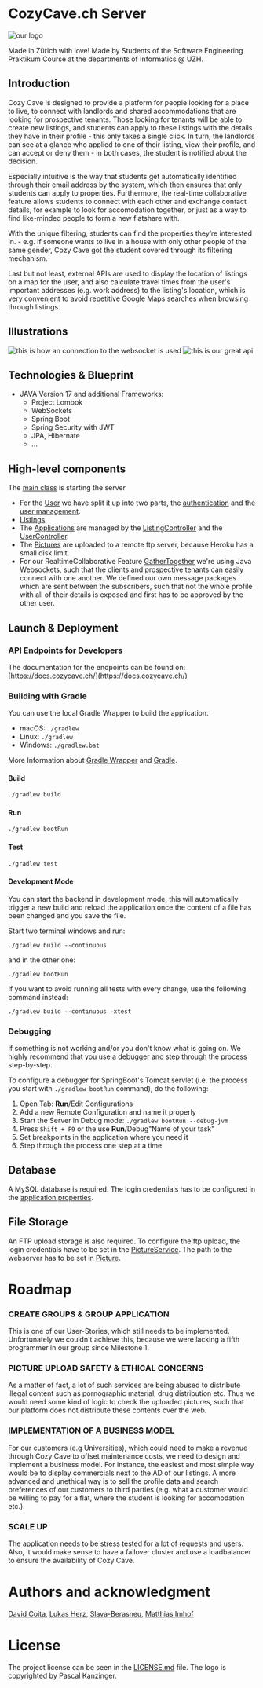 # CozyCave.ch Server

![our logo](https://raw.githubusercontent.com/sopra-fs22-group-15/cozycave-server/main/pictures/logo.svg)

Made in Zürich with love! 
Made by Students of the Software Engineering Praktikum Course at the departments of Informatics @ UZH. 

## Introduction

Cozy Cave is designed to provide a platform for people looking for a place to live, to connect with landlords and shared accommodations that are looking for prospective tenants. Those looking for tenants will be able to create new listings, and students can apply to these listings with the details they have in their profile - this only takes a single click. In turn, the landlords can see at a glance who applied to one of their listing, view their profile, and can accept or deny them - in both cases, the student is notified about the decision. 

Especially intuitive is the way that students get automatically identified through their email address by the system, which then ensures that only students can apply to properties. Furthermore, the real-time collaborative feature allows students to connect with each other and exchange contact details, for example to look for accomodation together, or just as a way to find like-minded people to form a new flatshare with.

With the unique filtering, students can find the properties they’re interested in. - e.g. if someone wants to live in a house with only other people of the same gender, Cozy Cave got the student covered through its filtering mechanism.

Last but not least, external APIs are used to display the location of listings on a map for the user, and also calculate travel times from the user's important addresses (e.g. work address) to the listing's location, which is very convenient to avoid repetitive Google Maps searches when browsing through listings.

## Illustrations
![this is how an connection to the websocket is used](https://raw.githubusercontent.com/sopra-fs22-group-15/cozycave-server/main/pictures/websockets.gif)
![this is our great api](https://raw.githubusercontent.com/sopra-fs22-group-15/cozycave-server/main/pictures/API.png)

## Technologies & Blueprint

* JAVA Version 17 and additional Frameworks:
  * Project Lombok
  * WebSockets
  * Spring Boot
  * Spring Security with JWT
  * JPA, Hibernate
  * ...

## High-level components

The [main class](https://github.com/sopra-fs22-group-15/cozycave-server/blob/main/src/main/java/ch/uzh/ifi/fs22/sel/group15/cozycave/server/Application.java) is starting the server
* For the [User](https://github.com/sopra-fs22-group-15/cozycave-server/blob/main/src/main/java/ch/uzh/ifi/fs22/sel/group15/cozycave/server/entity/users/User.java) we have split it up into two parts, the [authentication](https://github.com/sopra-fs22-group-15/cozycave-server/tree/main/src/main/java/ch/uzh/ifi/fs22/sel/group15/cozycave/server/security) and the [user management](https://github.com/sopra-fs22-group-15/cozycave-server/blob/main/src/main/java/ch/uzh/ifi/fs22/sel/group15/cozycave/server/controller/UserController.java).
* [Listings](https://github.com/sopra-fs22-group-15/cozycave-server/blob/main/src/main/java/ch/uzh/ifi/fs22/sel/group15/cozycave/server/entity/listings/Listing.java)
* The [Applications](https://github.com/sopra-fs22-group-15/cozycave-server/blob/main/src/main/java/ch/uzh/ifi/fs22/sel/group15/cozycave/server/entity/applications/Application.java) are managed by the [ListingController](https://github.com/sopra-fs22-group-15/cozycave-server/blob/main/src/main/java/ch/uzh/ifi/fs22/sel/group15/cozycave/server/controller/ListingController.java) and the [UserController](https://github.com/sopra-fs22-group-15/cozycave-server/blob/main/src/main/java/ch/uzh/ifi/fs22/sel/group15/cozycave/server/controller/UserController.java). 
* The [Pictures](https://github.com/sopra-fs22-group-15/cozycave-server/blob/main/src/main/java/ch/uzh/ifi/fs22/sel/group15/cozycave/server/entity/Picture.java) are uploaded to a remote ftp server, because Heroku has a small disk limit.
* For our RealtimeCollaborative Feature [GatherTogether](https://github.com/sopra-fs22-group-15/cozycave-server/blob/main/src/main/java/ch/uzh/ifi/fs22/sel/group15/cozycave/server/websockets/handler/UserProfileHandler.java) we're using Java Websockets, such that the clients and prospective tenants can easily connect with one another. We defined our own message packages which are sent between the subscribers, such that not the whole profile with all of their details is exposed and first has to be approved by the other user. 


## Launch & Deployment

### API Endpoints for Developers

The documentation for the endpoints can be found on: [https://docs.cozycave.ch/](https://docs.cozycave.ch/)

### Building with Gradle

You  can use the local Gradle Wrapper to build the application.

- macOS: `./gradlew`
- Linux: `./gradlew`
- Windows: `./gradlew.bat`

More Information about [Gradle Wrapper](https://docs.gradle.org/current/userguide/gradle_wrapper.html) and [Gradle](https://gradle.org/docs/).

#### Build

```bash
./gradlew build
```

#### Run

```bash
./gradlew bootRun
```

#### Test

```bash
./gradlew test
```

#### Development Mode

You can start the backend in development mode, this will automatically trigger a new build and reload the application
once the content of a file has been changed and you save the file.

Start two terminal windows and run:

`./gradlew build --continuous`

and in the other one:

`./gradlew bootRun`

If you want to avoid running all tests with every change, use the following command instead:

`./gradlew build --continuous -xtest`

### Debugging

If something is not working and/or you don't know what is going on. We highly recommend that you use a debugger and step
through the process step-by-step.

To configure a debugger for SpringBoot's Tomcat servlet (i.e. the process you start with `./gradlew bootRun` command),
do the following:

1. Open Tab: **Run**/Edit Configurations
2. Add a new Remote Configuration and name it properly
3. Start the Server in Debug mode: `./gradlew bootRun --debug-jvm`
4. Press `Shift + F9` or the use **Run**/Debug"Name of your task"
5. Set breakpoints in the application where you need it
6. Step through the process one step at a time

## Database

A MySQL database is required. The login credentials has to be configured in the [application.properties](https://github.com/sopra-fs22-group-15/cozycave-server/blob/main/src/main/resources/application.properties).

## File Storage

An FTP upload storage is also required.
To configure the ftp upload, the login credentials have to be set in the [PictureService](https://github.com/sopra-fs22-group-15/cozycave-server/blob/main/src/main/java/ch/uzh/ifi/fs22/sel/group15/cozycave/server/service/PictureService.java).
The path to the webserver has to be set in [Picture](https://github.com/sopra-fs22-group-15/cozycave-server/blob/main/src/main/java/ch/uzh/ifi/fs22/sel/group15/cozycave/server/entity/Picture.java).


# Roadmap

### CREATE GROUPS & GROUP APPLICATION

This is one of our User-Stories, which still needs to be implemented. Unfortunately we couldn't achieve this, because we were lacking a fifth programmer in our group since Milestone 1.


### PICTURE UPLOAD SAFETY & ETHICAL CONCERNS

As a matter of fact, a lot of such services are being abused to distribute illegal content such as pornographic material, drug distribution etc. Thus we would need some kind of logic to check the uploaded pictures, such that our platform does not distribute these contents over the web.


### IMPLEMENTATION OF A BUSINESS MODEL

For our customers (e.g Universities), which could need to make a revenue through Cozy Cave to offset maintenance costs, we need to design and implement a business model. For instance, the easiest and most simple way would be to display commercials next to the AD of our listings. A more advanced and unethical way is to sell the profile data and search preferences of our customers to third parties (e.g. what a customer would be willing to pay for a flat, where the student is looking for accomodation etc.).


### SCALE UP

The application needs to be stress tested for a lot of requests and users. Also, it would make sense to have a failover cluster and use a loadbalancer to ensure the availability of Cozy Cave.

# Authors and acknowledgment

[David Coita](https://github.com/davidcoita), [Lukas Herz](https://github.com/lukasherz),  [Slava-Berasneu](https://github.com/Slava-Berasneu), [Matthias Imhof](https://github.com/matthias-imhof)

# License

The project license can be seen in the [LICENSE.md](LICENSE.md) file.
The logo is copyrighted by Pascal Kanzinger.
